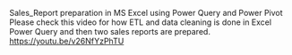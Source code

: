 Sales_Report preparation in MS Excel using Power Query and Power Pivot
Please check this video for how ETL and data cleaning is done in Excel Power Query and then two sales reports are prepared.
https://youtu.be/v26NfYzPhTU
